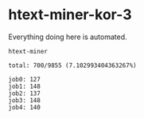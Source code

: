 # htext-miner-kor-3

Everything doing here is automated.

```
htext-miner

total: 700/9855 (7.102993404363267%)

job0: 127
job1: 148
job2: 137
job3: 148
job4: 140
```